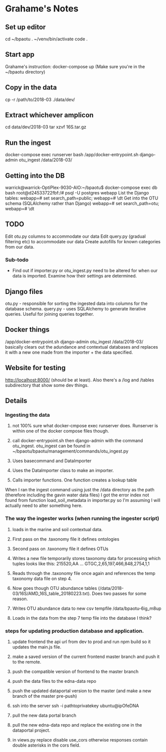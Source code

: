 
# Grahame's Notes

## Set up editor

cd ~/bpaotu
. ~/venv/bin/activate
code .

## Start app

Grahame's instruction: docker-compose up
(Make sure you're in the ~/bpaotu directory)

## Copy in the data

cp -r /path/to/2018-03 ./data/dev/

## Extract whichever amplicon

cd data/dev/2018-03
tar xzvf 16S.tar.gz

## Run the ingest

docker-compose exec runserver bash
/app/docker-entrypoint.sh django-admin otu_ingest /data/2018-03/

## Getting into the DB

warrick@warrick-OptiPlex-9030-AIO:~/bpaotu$ docker-compose exec db bash
root@d24533722fbf:/# psql -U postgres webapp
List the Django tables:
webapp=# set search_path=public;
webapp=# \dt
Get into the OTU schema (SQLAlchemy rather than Django)
webapp=# set search_path=otu;
webapp=# \dt

## TODO

Edit otu.py columns to accommodate our data
Edit query.py (gradual filtering etc) to accommodate our data
Create autofills for known categories from our data.

### Sub-todo

* Find out if importer.py or otu_ingest.py need to be altered for when our data is imported. Examine how their settings are determined.

## Django files

otu.py - responsible for sorting the ingested data into columns for the database schema.
query.py - uses SQLAlchemy to generate iterative queries. Useful for joining queries together.

## Docker things

/app/docker-entrypoint.sh django-admin otu_ingest /data/2018-03/ basically clears out the adundance and contextual databases and replaces it with a new one made from the importer + the data specified.

## Website for testing

<http://localhost:8000/> (should be at least). Also there's a /log and /tables subdirectory that show some dev things.

## Details

### Ingesting the data

1. not 100% sure what docker-cmpose exec runserver does. Runserver is within one of the docker compose files though.

2. call docker-entrypoint.sh then django-admin with the command otu_ingest. otu_ingest can be found in ~/bpaotu/bpaotu/management/commands/otu_ingest.py

3. Uses basecommand and DataImporter

4. Uses the DataImporter class to make an importer.

5. Calls importer functions. One function creates a lookup table

When I ran the ingest command using just the /data directory as the path (therefore including the gavin water data files) I got the error index not found from function load_soil_metadata in importer.py so I'm assuming I will actually need to alter something here.

### The way the ingester works (when running the ingester script)

1. loads in the marine and soil contextual data.

2. First pass on the .taxonomy file it defines ontologies

3. Second pass on .taxonomy file it defines OTUs

4. Writes a new file temporarily stores taxonomy data for processing which tuples looks like this: 215520,AA ... GTGC,2,65,197,466,848,2754,1,1

5. Reads through the .taxonomy file once again and references the temp taxonomy data file on step 4.

6. Now goes though OTU abundance tables (/data/2018-03/16S/AMD_16S_table_20180223.txt). Does two passes for some reason.

7. Writes OTU abundance data to new csv tempfile /data/bpaotu-6ig_m8up

8. Loads in the data from the step 7 temp file into the database I think?

### steps for updating production database and application.

1. update frontend the api url from dev to prod and run npm build so it updates the main.js file.

2. make a saved version of the current frontend master branch and push it to the remote.

3. push the compatible version of frontend to the master branch

4. push the data files to the edna-data repo

5. push the updated dataportal version to the master (and make a new branch of the  master pre-push)

6. ssh into the server ssh -i pathtoprivatekey ubuntu@ipOfeDNA

7. pull the new data portal branch

8. pull the new edna-data repo and replace the existing one in the dataportal project.

9. in views.py replace disable use_cors otherwise responses contain double asterisks in the cors field.

